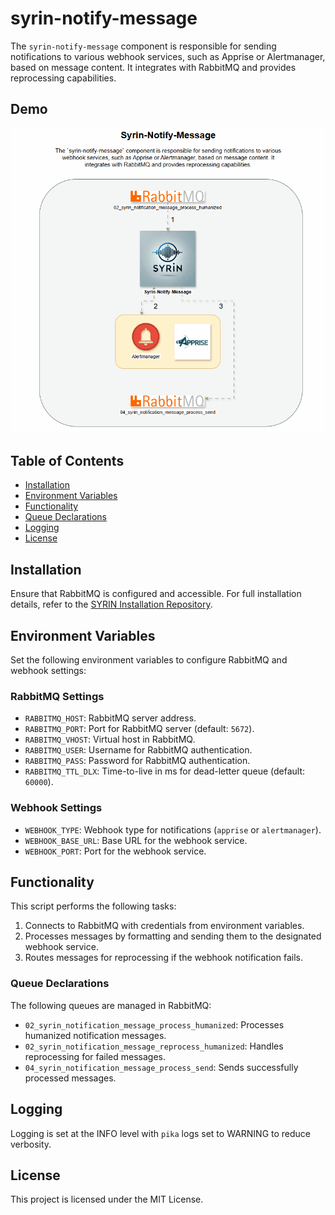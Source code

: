 
# syrin-notify-message

The `syrin-notify-message` component is responsible for sending notifications to various webhook services, such as Apprise or Alertmanager, based on message content. It integrates with RabbitMQ and provides reprocessing capabilities.

## Demo

![Application Demo](./driagrams/Syrin-Notify-Message.gif)

## Table of Contents
- [Installation](#installation)
- [Environment Variables](#environment-variables)
- [Functionality](#functionality)
- [Queue Declarations](#queue-declarations)
- [Logging](#logging)
- [License](#license)

## Installation

Ensure that RabbitMQ is configured and accessible. For full installation details, refer to the [SYRIN Installation Repository](https://github.com/syrin-alert/syrin-install).

## Environment Variables

Set the following environment variables to configure RabbitMQ and webhook settings:

### RabbitMQ Settings

- `RABBITMQ_HOST`: RabbitMQ server address.
- `RABBITMQ_PORT`: Port for RabbitMQ server (default: `5672`).
- `RABBITMQ_VHOST`: Virtual host in RabbitMQ.
- `RABBITMQ_USER`: Username for RabbitMQ authentication.
- `RABBITMQ_PASS`: Password for RabbitMQ authentication.
- `RABBITMQ_TTL_DLX`: Time-to-live in ms for dead-letter queue (default: `60000`).

### Webhook Settings

- `WEBHOOK_TYPE`: Webhook type for notifications (`apprise` or `alertmanager`).
- `WEBHOOK_BASE_URL`: Base URL for the webhook service.
- `WEBHOOK_PORT`: Port for the webhook service.

## Functionality

This script performs the following tasks:

1. Connects to RabbitMQ with credentials from environment variables.
2. Processes messages by formatting and sending them to the designated webhook service.
3. Routes messages for reprocessing if the webhook notification fails.

### Queue Declarations

The following queues are managed in RabbitMQ:

- `02_syrin_notification_message_process_humanized`: Processes humanized notification messages.
- `02_syrin_notification_message_reprocess_humanized`: Handles reprocessing for failed messages.
- `04_syrin_notification_message_process_send`: Sends successfully processed messages.

## Logging

Logging is set at the INFO level with `pika` logs set to WARNING to reduce verbosity.

## License

This project is licensed under the MIT License.
